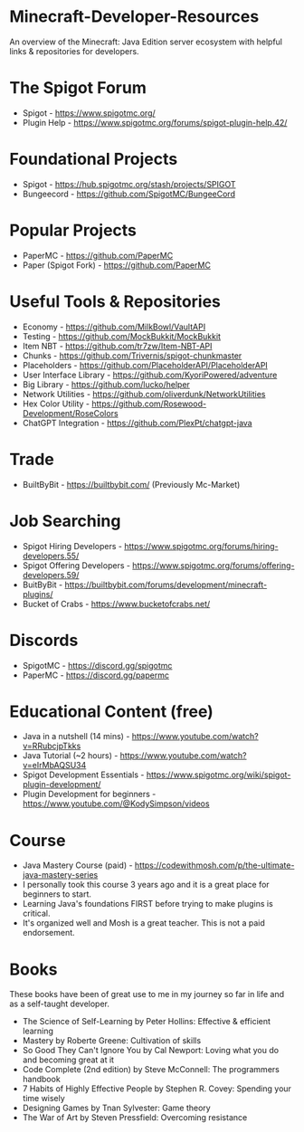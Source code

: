 # Minecraft-Developer-Resources
An overview of the Minecraft: Java Edition server ecosystem with helpful links & repositories for developers.

# The Spigot Forum
- Spigot - https://www.spigotmc.org/
- Plugin Help - https://www.spigotmc.org/forums/spigot-plugin-help.42/

# Foundational Projects
- Spigot - https://hub.spigotmc.org/stash/projects/SPIGOT
- Bungeecord - https://github.com/SpigotMC/BungeeCord

# Popular Projects
- PaperMC - https://github.com/PaperMC
- Paper (Spigot Fork) - https://github.com/PaperMC

# Useful Tools & Repositories
- Economy - https://github.com/MilkBowl/VaultAPI
- Testing - https://github.com/MockBukkit/MockBukkit
- Item NBT - https://github.com/tr7zw/Item-NBT-API
- Chunks - https://github.com/Trivernis/spigot-chunkmaster
- Placeholders - https://github.com/PlaceholderAPI/PlaceholderAPI
- User Interface Library - https://github.com/KyoriPowered/adventure
- Big Library - https://github.com/lucko/helper
- Network Utilities - https://github.com/oliverdunk/NetworkUtilities
- Hex Color Utility - https://github.com/Rosewood-Development/RoseColors
- ChatGPT Integration - https://github.com/PlexPt/chatgpt-java

# Trade
- BuiltByBit - https://builtbybit.com/ (Previously Mc-Market)

# Job Searching
- Spigot Hiring Developers - https://www.spigotmc.org/forums/hiring-developers.55/
- Spigot Offering Developers - https://www.spigotmc.org/forums/offering-developers.59/
- BuitByBit - https://builtbybit.com/forums/development/minecraft-plugins/
- Bucket of Crabs - https://www.bucketofcrabs.net/

# Discords
- SpigotMC - https://discord.gg/spigotmc
- PaperMC - https://discord.gg/papermc

# Educational Content (free)
- Java in a nutshell (14 mins) - https://www.youtube.com/watch?v=RRubcjpTkks
- Java Tutorial (~2 hours) - https://www.youtube.com/watch?v=eIrMbAQSU34
- Spigot Development Essentials - https://www.spigotmc.org/wiki/spigot-plugin-development/
- Plugin Development for beginners - https://www.youtube.com/@KodySimpson/videos 

# Course
- Java Mastery Course (paid) - https://codewithmosh.com/p/the-ultimate-java-mastery-series
- I personally took this course 3 years ago and it is a great place for beginners to start.
- Learning Java's foundations FIRST before trying to make plugins is critical.
- It's organized well and Mosh is a great teacher. This is not a paid endorsement.

# Books
These books have been of great use to me in my journey so far in life and as a self-taught developer.
- The Science of Self-Learning by Peter Hollins: Effective & efficient learning
- Mastery by Roberte Greene: Cultivation of skills
- So Good They Can't Ignore You by Cal Newport: Loving what you do and becoming great at it
- Code Complete (2nd edition) by Steve McConnell: The programmers handbook
- 7 Habits of Highly Effective People by Stephen R. Covey: Spending your time wisely
- Designing Games by Tnan Sylvester: Game theory
- The War of Art by Steven Pressfield: Overcoming resistance 
